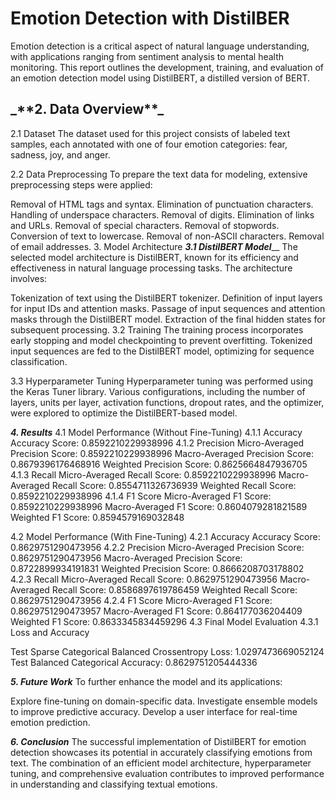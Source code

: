 <h1> Emotion Detection with DistilBER </h1

Emotion detection is a critical aspect of natural language understanding, with applications ranging from sentiment analysis to mental health monitoring. This report outlines the development, training, and evaluation of an emotion detection model using DistilBERT, a distilled version of BERT.

<h2> _**2. Data Overview**_</h2> 
2.1 Dataset
The dataset used for this project consists of labeled text samples, each annotated with one of four emotion categories: fear, sadness, joy, and anger.

2.2 Data Preprocessing
To prepare the text data for modeling, extensive preprocessing steps were applied:

Removal of HTML tags and syntax.
Elimination of punctuation characters.
Handling of underspace characters.
Removal of digits.
Elimination of links and URLs.
Removal of special characters.
Removal of stopwords.
Conversion of text to lowercase.
Removal of non-ASCII characters.
Removal of email addresses.
3. Model Architecture
_**3.1 DistilBERT Model**___
The selected model architecture is DistilBERT, known for its efficiency and effectiveness in natural language processing tasks. The architecture involves:

Tokenization of text using the DistilBERT tokenizer.
Definition of input layers for input IDs and attention masks.
Passage of input sequences and attention masks through the DistilBERT model.
Extraction of the final hidden states for subsequent processing.
3.2 Training
The training process incorporates early stopping and model checkpointing to prevent overfitting. Tokenized input sequences are fed to the DistilBERT model, optimizing for sequence classification.

3.3 Hyperparameter Tuning
Hyperparameter tuning was performed using the Keras Tuner library. Various configurations, including the number of layers, units per layer, activation functions, dropout rates, and the optimizer, were explored to optimize the DistilBERT-based model.

_**4. Results**_
4.1 Model Performance (Without Fine-Tuning)
4.1.1 Accuracy
Accuracy Score: 0.8592210229938996
4.1.2 Precision
Micro-Averaged Precision Score: 0.8592210229938996
Macro-Averaged Precision Score: 0.8679396176468916
Weighted Precision Score: 0.8625664847936705
4.1.3 Recall
Micro-Averaged Recall Score: 0.8592210229938996
Macro-Averaged Recall Score: 0.8554711326736939
Weighted Recall Score: 0.8592210229938996
4.1.4 F1 Score
Micro-Averaged F1 Score: 0.8592210229938996
Macro-Averaged F1 Score: 0.8604079281821589
Weighted F1 Score: 0.8594579169032848

4.2 Model Performance (With Fine-Tuning)
4.2.1 Accuracy
Accuracy Score: 0.8629751290473956
4.2.2 Precision
Micro-Averaged Precision Score: 0.8629751290473956
Macro-Averaged Precision Score: 0.8722899934191831
Weighted Precision Score: 0.8666208703178802
4.2.3 Recall
Micro-Averaged Recall Score: 0.8629751290473956
Macro-Averaged Recall Score: 0.8586897619786459
Weighted Recall Score: 0.8629751290473956
4.2.4 F1 Score
Micro-Averaged F1 Score: 0.8629751290473957
Macro-Averaged F1 Score: 0.864177036204409
Weighted F1 Score: 		 0.8633345834459296
4.3 Final Model Evaluation
4.3.1 Loss and Accuracy

Test Sparse Categorical Balanced Crossentropy Loss: 1.0297473669052124
Test Balanced Categorical Accuracy: 0.8629751205444336

**_5. Future Work_**
To further enhance the model and its applications:

Explore fine-tuning on domain-specific data.
Investigate ensemble models to improve predictive accuracy.
Develop a user interface for real-time emotion prediction.

_**6. Conclusion**_
The successful implementation of DistilBERT for emotion detection showcases its potential in accurately classifying emotions from text. The combination of an efficient model architecture, hyperparameter tuning, and comprehensive evaluation contributes to improved performance in understanding and classifying textual emotions.
